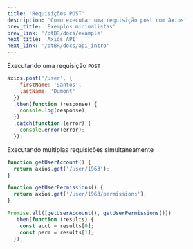 ```yaml
---
title: 'Requisições POST'
description: 'Como executar uma requisição post com Axios'
prev_title: 'Exemplos minimalistas'
prev_link: '/ptBR/docs/example'
next_title: 'Axios API'
next_link: '/ptBR/docs/api_intro'
---
```


Executando uma requisição `POST`

```js
axios.post('/user', {
    firstName: 'Santos',
    lastName: 'Dumont'
  })
  .then(function (response) {
    console.log(response);
  })
  .catch(function (error) {
    console.error(error);
  });
```

Executando múltiplas requisições simultaneamente

```js
function getUserAccount() {
  return axios.get('/user/1963');
}

function getUserPermissions() {
  return axios.get('/user/1963/permissions');
}

Promise.all([getUserAccount(), getUserPermissions()])
  .then(function (results) {
    const acct = results[0];
    const perm = results[1];
  });
```
